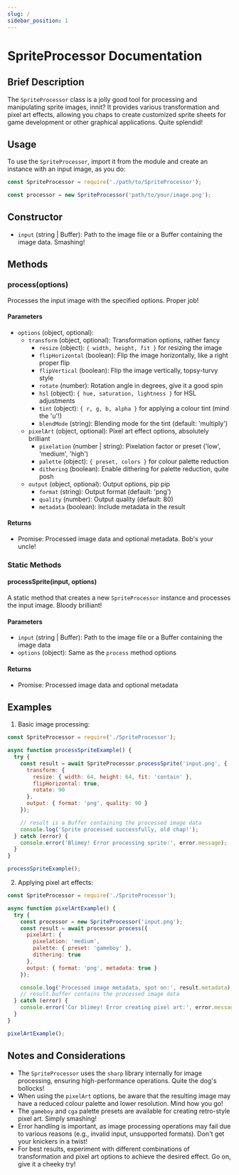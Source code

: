 ```yaml
---
slug: /
sidebar_position: 1
---
```

# SpriteProcessor Documentation

## Brief Description
The `SpriteProcessor` class is a jolly good tool for processing and manipulating sprite images, innit? It provides various transformation and pixel art effects, allowing you chaps to create customized sprite sheets for game development or other graphical applications. Quite splendid!

## Usage
To use the `SpriteProcessor`, import it from the module and create an instance with an input image, as you do:

```javascript
const SpriteProcessor = require('./path/to/SpriteProcessor');

const processor = new SpriteProcessor('path/to/your/image.png');
```

## Constructor
- `input` (string | Buffer): Path to the image file or a Buffer containing the image data. Smashing!

## Methods

### process(options)
Processes the input image with the specified options. Proper job!

#### Parameters
- `options` (object, optional):
  - `transform` (object, optional): Transformation options, rather fancy
    - `resize` (object): `{ width, height, fit }` for resizing the image
    - `flipHorizontal` (boolean): Flip the image horizontally, like a right proper flip
    - `flipVertical` (boolean): Flip the image vertically, topsy-turvy style
    - `rotate` (number): Rotation angle in degrees, give it a good spin
    - `hsl` (object): `{ hue, saturation, lightness }` for HSL adjustments
    - `tint` (object): `{ r, g, b, alpha }` for applying a colour tint (mind the 'u'!)
    - `blendMode` (string): Blending mode for the tint (default: 'multiply')
  - `pixelArt` (object, optional): Pixel art effect options, absolutely brilliant
    - `pixelation` (number | string): Pixelation factor or preset ('low', 'medium', 'high')
    - `palette` (object): `{ preset, colors }` for colour palette reduction
    - `dithering` (boolean): Enable dithering for palette reduction, quite posh
  - `output` (object, optional): Output options, pip pip
    - `format` (string): Output format (default: 'png')
    - `quality` (number): Output quality (default: 80)
    - `metadata` (boolean): Include metadata in the result

#### Returns
- Promise: Processed image data and optional metadata. Bob's your uncle!

### Static Methods

#### processSprite(input, options)
A static method that creates a new `SpriteProcessor` instance and processes the input image. Bloody brilliant!

#### Parameters
- `input` (string | Buffer): Path to the image file or a Buffer containing the image data
- `options` (object): Same as the `process` method options

#### Returns
- Promise: Processed image data and optional metadata

## Examples

1. Basic image processing:
```javascript
const SpriteProcessor = require('./SpriteProcessor');

async function processSpriteExample() {
  try {
    const result = await SpriteProcessor.processSprite('input.png', {
      transform: {
        resize: { width: 64, height: 64, fit: 'contain' },
        flipHorizontal: true,
        rotate: 90
      },
      output: { format: 'png', quality: 90 }
    });

    // result is a Buffer containing the processed image data
    console.log('Sprite processed successfully, old chap!');
  } catch (error) {
    console.error('Blimey! Error processing sprite:', error.message);
  }
}

processSpriteExample();
```

2. Applying pixel art effects:
```javascript
const SpriteProcessor = require('./SpriteProcessor');

async function pixelArtExample() {
  try {
    const processor = new SpriteProcessor('input.png');
    const result = await processor.process({
      pixelArt: {
        pixelation: 'medium',
        palette: { preset: 'gameboy' },
        dithering: true
      },
      output: { format: 'png', metadata: true }
    });

    console.log('Processed image metadata, spot on:', result.metadata);
    // result.buffer contains the processed image data
  } catch (error) {
    console.error('Cor blimey! Error creating pixel art:', error.message);
  }
}

pixelArtExample();
```

## Notes and Considerations
- The `SpriteProcessor` uses the `sharp` library internally for image processing, ensuring high-performance operations. Quite the dog's bollocks!
- When using the `pixelArt` options, be aware that the resulting image may have a reduced colour palette and lower resolution. Mind how you go!
- The `gameboy` and `cga` palette presets are available for creating retro-style pixel art. Simply smashing!
- Error handling is important, as image processing operations may fail due to various reasons (e.g., invalid input, unsupported formats). Don't get your knickers in a twist!
- For best results, experiment with different combinations of transformation and pixel art options to achieve the desired effect. Go on, give it a cheeky try!

